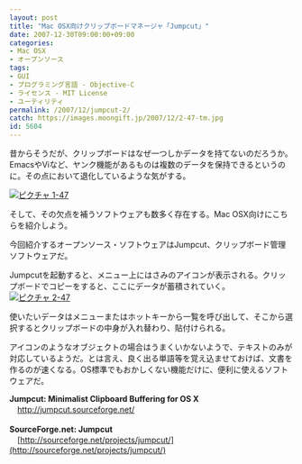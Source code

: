 ```yaml
---
layout: post
title: "Mac OSX向けクリップボードマネージャ「Jumpcut」"
date: 2007-12-30T09:00:00+09:00
categories:
- Mac OSX
- オープンソース
tags: 
- GUI
- プログラミング言語 - Objective-C
- ライセンス - MIT License
- ユーティリティ
permalink: /2007/12/jumpcut-2/
catch: https://images.moongift.jp/2007/12/2-47-tm.jpg
id: 5604
---
```

昔からそうだが、クリップボードはなぜ一つしかデータを持てないのだろうか。EmacsやViなど、ヤンク機能があるものは複数のデータを保持できるというのに。その点において退化しているような気がする。   
  
[![ピクチャ 1-47](https://images.moongift.jp/2007/12/1-47-tm.jpg)](https://images.moongift.jp/2007/12/1-47.png)  
  
そして、その欠点を補うソフトウェアも数多く存在する。Mac OSX向けにこちらを紹介しよう。   
  
今回紹介するオープンソース・ソフトウェアはJumpcut、クリップボード管理ソフトウェアだ。   
<!--more-->  
Jumpcutを起動すると、メニュー上にはさみのアイコンが表示される。クリップボードでコピーをすると、ここにデータが蓄積されていく。   
[![ピクチャ 2-47](https://images.moongift.jp/2007/12/2-47-tm.jpg)](https://images.moongift.jp/2007/12/2-47.png)  
  
使いたいデータはメニューまたはホットキーから一覧を呼び出して、そこから選択するとクリップボードの中身が入れ替わり、貼付けられる。   
  
アイコンのようなオブジェクトの場合はうまくいかないようで、テキストのみが対応しているようだ。とは言え、良く出る単語等を覚え込ませておけば、文書を作るのが速くなる。OS標準でもおかしくない機能だけに、便利に使えるソフトウェアだ。   
  
**Jumpcut: Minimalist Clipboard Buffering for OS X**   
　[http://jumpcut.sourceforge.net/   
](http://jumpcut.sourceforge.net/)  
**SourceForge.net: Jumpcut**   
　[http://sourceforge.net/projects/jumpcut/](http://sourceforge.net/projects/jumpcut/)

